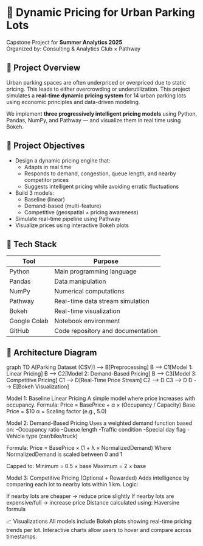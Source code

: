 # 🚗 Dynamic Pricing for Urban Parking Lots

Capstone Project for **Summer Analytics 2025**  
Organized by: Consulting & Analytics Club × Pathway

## 📌 Project Overview
Urban parking spaces are often underpriced or overpriced due to static pricing. This leads to either overcrowding or underutilization. This project simulates a **real-time dynamic pricing system** for 14 urban parking lots using economic principles and data-driven modeling.

We implement **three progressively intelligent pricing models** using Python, Pandas, NumPy, and Pathway — and visualize them in real time using Bokeh.

## 🧠 Project Objectives
- Design a dynamic pricing engine that:
  - Adapts in real time
  - Responds to demand, congestion, queue length, and nearby competitor prices
  - Suggests intelligent pricing while avoiding erratic fluctuations
- Build 3 models:
  - Baseline (linear)
  - Demand-based (multi-feature)
  - Competitive (geospatial + pricing awareness)
- Simulate real-time pipeline using Pathway
- Visualize prices using interactive Bokeh plots

## 🧰 Tech Stack

| Tool      | Purpose                         |
|-----------|---------------------------------|
| Python    | Main programming language       |
| Pandas    | Data manipulation               |
| NumPy     | Numerical computations          |
| Pathway   | Real-time data stream simulation|
| Bokeh     | Real-time visualization         |
| Google Colab | Notebook environment         |
| GitHub    | Code repository and documentation|

## 🧱 Architecture Diagram

graph TD
    A[Parking Dataset (CSV)] --> B[Preprocessing]
    B --> C1[Model 1: Linear Pricing]
    B --> C2[Model 2: Demand-Based Pricing]
    B --> C3[Model 3: Competitive Pricing]
    C1 --> D[Real-Time Price Stream]
    C2 --> D
    C3 --> D
    D --> E[Bokeh Visualization]
    
 Model 1: Baseline Linear Pricing
A simple model where price increases with occupancy.
Formula:
Price = BasePrice + α × (Occupancy / Capacity)
Base Price = $10
α = Scaling factor (e.g., 5.0)

Model 2: Demand-Based Pricing
Uses a weighted demand function based on:
-Occupancy ratio
-Queue length
-Traffic condition
-Special day flag
-Vehicle type (car/bike/truck)

Formula:
Price = BasePrice × (1 + λ × NormalizedDemand)
Where NormalizedDemand is scaled between 0 and 1

Capped to:
Minimum = 0.5 × base
Maximum = 2 × base

Model 3: Competitive Pricing (Optional + Rewarded)
Adds intelligence by comparing each lot to nearby lots within 1 km.
Logic:

If nearby lots are cheaper → reduce price slightly
If nearby lots are expensive/full → increase price
Distance calculated using: Haversine formula

📈 Visualizations
All models include Bokeh plots showing real-time pricing trends per lot.
Interactive charts allow users to hover and compare across timestamps.
